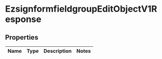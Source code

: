 
# EzsignformfieldgroupEditObjectV1Response

## Properties
| Name | Type | Description | Notes |
| ------------ | ------------- | ------------- | ------------- |



